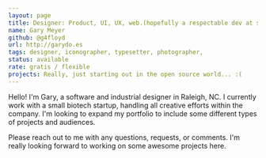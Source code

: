```yaml
---
layout: page
title: Designer: Product, UI, UX, web.(hopefully a respectable dev at some point.)
name: Gary Meyer
github: @g4floyd
url: http://garydo.es
tags: designer, iconographer, typesetter, photographer,
status: available
rate: gratis / flexible
projects: Really, just starting out in the open source world... :(
---
```


Hello! I'm Gary, a software and industrial designer in Raleigh, NC. I currently work with a small biotech startup, handling all creative efforts within the company. I'm looking to expand my portfolio to include some different types of projects and audiences.

Please reach out to me with any questions, requests, or comments. I'm really looking forward to working on some awesome projects here.
